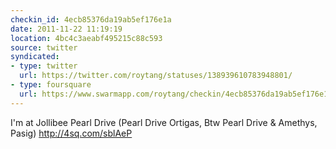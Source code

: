 ```yaml
---
checkin_id: 4ecb85376da19ab5ef176e1a
date: 2011-11-22 11:19:19
location: 4bc4c3aeabf495215c88c593
source: twitter
syndicated:
- type: twitter
  url: https://twitter.com/roytang/statuses/138939610783948801/
- type: foursquare
  url: https://www.swarmapp.com/roytang/checkin/4ecb85376da19ab5ef176e1a
---
```


I'm at Jollibee Pearl Drive (Pearl Drive Ortigas, Btw Pearl Drive & Amethys, Pasig) http://4sq.com/sblAeP